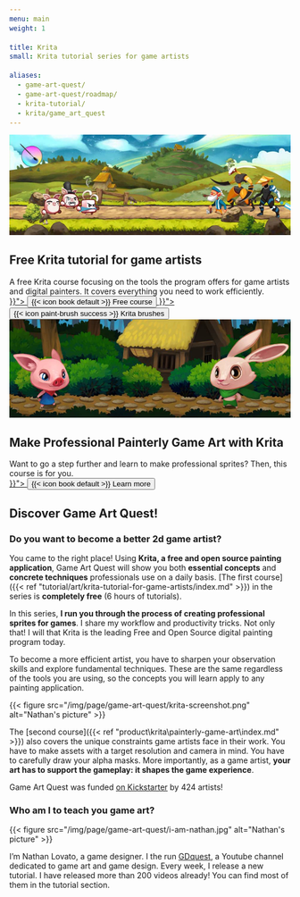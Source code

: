 ```yaml
---
menu: main
weight: 1

title: Krita
small: Krita tutorial series for game artists

aliases:
  - game-art-quest/
  - game-art-quest/roadmap/
  - krita-tutorial/
  - krita/game_art_quest
---
```



<div class="card-box">
  <img src="krita-tutorial-banner.jpg" alt="Game Art Quest volume 1 banner: Free Krita tutorials">
  <div class="content">
    <h2>
      Free Krita tutorial for game artists
    </h2>
    A free Krita course focusing on the tools the program offers for game artists and digital painters. It covers everything you need to work efficiently.
    <div grid>
      <div column class="-center">
        <a href="{{< ref "tutorial/art/krita-tutorial-for-game-artists/index.md" >}}"> 
          <button class="-calltoaction">{{< icon book default >}} Free course</button>
        </a>
        <a href="{{< ref "product/krita/brushes/index.md" >}}"> 
          <button class="-calltoaction -success">{{< icon paint-brush success >}} Krita brushes</button>
        </a>
      </div>
    </div>
  </div>
</div>

<div class="card-box">
  <img src="painterly-game-art-banner.jpg" alt="Game Art Quest volume 2 banner - painterly art">
  <div class="content">
    <h2>
      Make Professional Painterly Game Art with Krita
    </h2>
    Want to go a step further and learn to make professional sprites? Then, this course is for you.
    <div grid>
      <div column class="-center">
        <a href="{{< ref "product\krita\painterly-game-art\index.md" >}}"> 
          <button class="-calltoaction -success">{{< icon book default >}} Learn more</button>
        </a>
      </div>
    </div>
  </div>
</div>

## Discover Game Art Quest!

### Do you want to become a better 2d game artist?

You came to the right place! Using **Krita, a free and open source painting application**, Game Art Quest will show you both **essential concepts** and **concrete techniques** professionals use on a daily basis. [The first course]({{< ref "tutorial/art/krita-tutorial-for-game-artists/index.md" >}}) in the series is **completely free** (6 hours of tutorials).

In this series, **I run you through the process of creating professional sprites for games**. I share my workflow and productivity tricks. Not only that! I will that Krita is the leading Free and Open Source digital painting program today.

To become a more efficient artist, you have to sharpen your observation skills and explore fundamental techniques. These are the same regardless of the tools you are using, so the concepts you will learn apply to any painting application.

{{< figure
  src="/img/page/game-art-quest/krita-screenshot.png"
  alt="Nathan's picture" >}}

The [second course]({{< ref "product\krita\painterly-game-art\index.md" >}}) also covers the unique constraints game artists face in their work. You have to make assets with a target resolution and camera in mind. You have to carefully draw your alpha masks. More importantly, as a game artist, **your art has to support the gameplay: it shapes the game experience**.

Game Art Quest was funded [on Kickstarter](https://www.kickstarter.com/projects/gdquest/game-art-quest-make-professional-2d-art-with-krita) by 424 artists!

### Who am I to teach you game art?

{{< figure
  src="/img/page/game-art-quest/i-am-nathan.jpg"
  alt="Nathan's picture" >}}

I’m Nathan Lovato, a game designer. I the run [GDquest](http://youtube.com/c/gdquest), a Youtube channel dedicated to game art and game design. Every week, I release a new tutorial. I have released more than 200 videos already! You can find most of them in the tutorial section.
